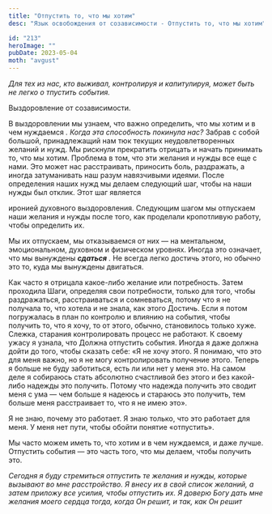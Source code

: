```yaml
---
title: "Отпустить то, что мы хотим"
desc: "Язык освобождения от созависимости - Отпустить то, что мы хотим"

id: "213"
heroImage: ""
pubDate: 2023-05-04
moth: "avgust"
---
```


_Для_ _тех_ _из_ _нас,_ _кто_ _выживал,_ _контролируя_ _и_ _капитулируя,_
_может_ _быть_ _не_ _легко_ _о_ _тпустить_ _события._

Выздоровление от созависимости.

В выздоровлении мы узнаем, что важно определить, что мы хотим и в чем
нуждаемся _. Когда эта способность покинула_ _нас?_ Забрав с собой большой,
принадлежащий нам тюк текущих неудовлетворенных желаний и нужд. Мы рискнули
прекратить отрицать и начать принимать то, что мы хотим. Проблема в том, что
эти желания и нужды все еще с нами. Это может нас расстраивать, приносить
боль, раздражать, а иногда затуманивать наш разум навязчивыми идеями. После
определения наших нужд мы делаем следующий шаг, чтобы на наши нужды был
отклик. Этот шаг является

иронией духовного выздоровления. Следующим шагом мы отпускаем наши желания и
нужды после того, как проделали кропотливую работу, чтобы определить их.

Мы их отпускаем, мы отказываемся от них — на ментальном, эмоциональном,
духовном и физическом уровнях. Иногда это означает, что мы вынуждены
**_сдаться_** _._ Не всегда легко достичь этого, но обычно это то, куда мы
вынуждены двигаться.

Как часто я отрицала какое-либо желание или потребность. Затем проходила Шаги,
определяя свои потребности, только для того, чтобы раздражаться,
расстраиваться и сомневаться, потому что я не получала то, что хотела и не
знала, как этого Достичь. Если я потом погружалась в план по контролю и
влиянию на события, чтобы получить то, что я хочу, то от этого, обычно,
становилось только хуже. Слежка, старания контролировать процесс не работают.
К своему ужасу я узнала, что Должна отпустить события. Иногда я даже должна
дойти до того, чтобы сказать себе: «Я не хочу этого. Я понимаю, что это для
меня важно, но я не могу контролировать получение этого. Теперь я больше не
буду заботиться, есть ли или нет у меня это. На самом деле я собираюсь стать
абсолютно счастливой без этого и без какой-либо надежды это получить. Потому
что надежда получить это сводит меня с ума — чем больше я надеюсь и стараюсь
это получить, тем больше меня расстраивает то, что я не имею это».

Я не знаю, почему это работает. Я знаю только, что это работает для меня. У
меня нет пути, чтобы обойти понятие «отпустить».

Мы часто можем иметь то, что хотим и в чем нуждаемся, и даже лучше. Отпустить
события — это часть того, что мы делаем, чтобы получить это.

_Сегодня_ _я_ _буду_ _стремиться_ _отпустить_ _те_ _желания_ _и_ _нужды,_
_которые_ _вызывают_ _во_ _мне_ _расстройство._ _Я_ _внесу_ _их_ _в_ _свой_
_список_ _желаний,_ _а_ _затем_ _приложу_ _все_ _усилия,_ _чтобы_ _отпустить_
_их._ _Я_ _доверю_ _Богу_ _дать_ _мне_ _желания_ _моего_ _сердца_ _тогда,_
_когда_ _Он_ _решит,_ _и_ _так,_ _как_ _Он_ _решит_
